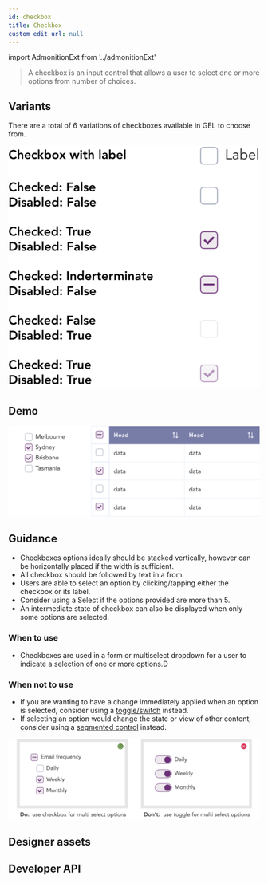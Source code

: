 ```yaml
---
id: checkbox
title: Checkbox
custom_edit_url: null
---
```


import AdmonitionExt from '../admonitionExt'

> A checkbox is an input control that allows a user to select one or more options from number of choices.


## Variants

There are a total of 6 variations of checkboxes available in GEL to choose from.

![Checkbox Types](img/checkbox-types.svg)


## Demo

![Checkbox demo](img/checkbox-demo.svg)


## Guidance

* Checkboxes options ideally should be stacked vertically, however can be horizontally placed if the width is sufficient.
* All checkbox should be followed by text in a from.
* Users are able to select an option by clicking/tapping either the checkbox or its label.
* Consider using a Select if the options provided are more than 5.
* An intermediate state of checkbox can also be displayed when only some options are selected.

### When to use

* Checkboxes are used in a form or multiselect dropdown for a user to indicate a selection of one or more options.D

### When not to use

* If you are wanting to have a change immediately applied when an option is selected, consider using a [toggle/switch](switch.md) instead.
* If selecting an option would change the state or view of other content, consider using a [segmented control](../control-buttons/segmented-control.md) instead.

![Checkbox do and don't](img/checkbox-considerations.svg)


## Designer assets

<AdmonitionExt type="figma" url="https://www.figma.com/file/kzLxtqv6YGL0wotiqzgEo4/GEL-UI-Doc?node-id=696%3A97914" />


## Developer API

<AdmonitionExt type="vue" url="https://primefaces.org/primevue/checkbox" />